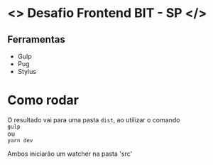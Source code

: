 # <> Desafio Frontend BIT - SP </>

## Ferramentas
 - Gulp
 - Pug
 - Stylus

# Como rodar
O resultado vai para uma pasta `dist`, ao utilizar o comando  
`gulp`  
ou   
`yarn dev`

Ambos iniciarão um watcher na pasta 'src'